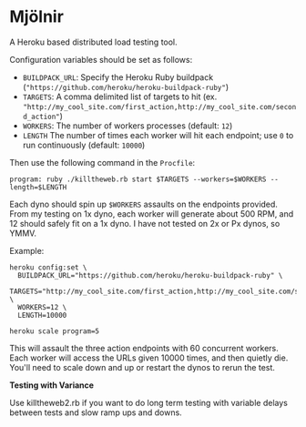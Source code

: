 Mjölnir
=======

A Heroku based distributed load testing tool.

Configuration variables should be set as follows:

  - `BUILDPACK_URL`: Specify the Heroku Ruby buildpack (`"https://github.com/heroku/heroku-buildpack-ruby"`)
  - `TARGETS`: A comma delimited list of targets to hit (ex. `"http://my_cool_site.com/first_action,http://my_cool_site.com/second_action"`)
  - `WORKERS`: The number of workers processes (default: `12`)
  - `LENGTH` The number of times each worker will hit each endpoint; use `0` to run continuously (default: `10000`)

Then use the following command in the `Procfile`:

    program: ruby ./killtheweb.rb start $TARGETS --workers=$WORKERS --length=$LENGTH

Each dyno should spin up `$WORKERS` assaults on the endpoints provided. From my testing on 1x dyno, each worker will generate about 500 RPM, and 12 should safely fit on a 1x dyno. I have not tested on 2x or Px dynos, so YMMV.

Example:

    heroku config:set \
      BUILDPACK_URL="https://github.com/heroku/heroku-buildpack-ruby" \
      TARGETS="http://my_cool_site.com/first_action,http://my_cool_site.com/second_action,http://my_cool_site.com/third_action" \
      WORKERS=12 \
      LENGTH=10000
    
    heroku scale program=5

This will assault the three action endpoints with 60 concurrent workers. Each worker will access the URLs given 10000 times, and then quietly die. You'll need to scale down and up or restart the dynos to rerun the test.

**Testing with Variance**

Use killtheweb2.rb if you want to do long term testing with variable delays between tests and slow ramp ups and downs.

